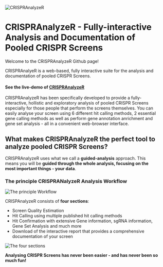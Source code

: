 ![CRISPRAnalyzeR](https://github.com/boutroslab/crispr-analyzer/blob/master/images/CRISPRAnalyzR_logo5.png)
# CRISPRAnalyzeR - Fully-interactive Analysis and Documentation of Pooled CRISPR Screens
Welcome to the CRISPRAnalyzeR Github page!

CRISPRAnalyeR is a web-based, fully interactive suite for the analysis and documentation of pooled CRISPR Screens.

#### See the live-demo of [CRISPRAnalyzeR](http://crispr-analyzer.dkfz.de)

CRISPRAnalyzeR has been specifically developed to provide a fully-interactive, hollistic and exploratory analysis of pooled CRISPR Screens especially for those people that perform the screens themselves.
You can easily analyse your screen using 6 different hit calling methods, 2 essential gene calling methods as well as perform gene annotation anrichment and gene set analysis - all in a convenient web-browser interface.

## What makes CRISPRAnalyzeR the perfect tool to analyze pooled CRISPR Screens?

CRISPRAnalyzeR uses what we call a **guided-analysis** approach. This means you will be **guided through the whole analysis, focusing on the most important things - your data**.

### The principle CRISPRANalyzeR Analysis Workflow
![The principle Workflow](https://github.com/boutroslab/crispr-analyzer/blob/master/images/workflow3.png)

CRISPAnalyzeR consists of **four sections**:
- Screen Quality Estimation
- Hit Calling using multiple published hit calling methods
- Hit Confirmation with extensive Gene information, sgRNA information, Gene Set Analysis and much more
- Download of the interactive report that provides a comprehensive documentation of your screen

![The four sections](https://github.com/boutroslab/crispr-analyzer/blob/master/images/CRISPRAnalyzeR_5-columns_small.png)

**Analysing CRISPR Screens has never been easier - and has never been so much fun!**

